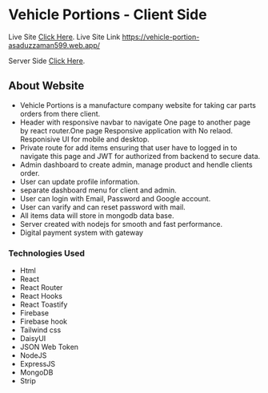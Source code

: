 # Vehicle Portions - Client Side
Live Site [Click Here](https://vehicle-portion-asaduzzaman599.web.app/).
Live Site Link https://vehicle-portion-asaduzzaman599.web.app/



Server Side [Click Here](https://github.com/programming-hero-web-course1/manufacturer-website-client-side-asaduzzaman599).




## About Website
- Vehicle Portions is a manufacture company website for taking car parts orders from there client.
- Header with responsive navbar to navigate One page to another page by react router.One page Responsive application with No relaod. Responisive UI for mobile and desktop.
- Private route for add items ensuring that user have to logged in to navigate this page and JWT for authorized from backend to secure data.
- Admin dashboard to create admin, manage product and hendle clients order. 
- User can update profile information.
- separate dashboard menu for client and admin.
- User can login with Email, Password and Google account.
- User can varify and can reset password with mail.
- All items data will store in mongodb data base.
- Server created with nodejs for smooth and fast performance.
- Digital payment system with  gateway

### Technologies Used
- Html
- React
- React Router
- React Hooks
- React Toastify
- Firebase
- Firebase hook
- Tailwind css
- DaisyUI
- JSON Web Token
- NodeJS
- ExpressJS
- MongoDB
- Strip